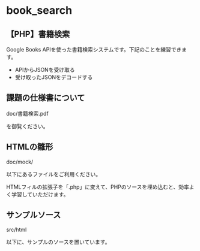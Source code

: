 # book_search
## 【PHP】書籍検索

Google Books APIを使った書籍検索システムです。下記のことを練習できます。

- APIからJSONを受け取る
- 受け取ったJSONをデコードする

## 課題の仕様書について

doc/書籍検索.pdf

を御覧ください。

## HTMLの雛形

doc/mock/

以下にあるファイルをご利用ください。

HTMLフィルの拡張子を「.php」に変えて、PHPのソースを埋め込むと、効率よく学習していただけます。

## サンプルソース

src/html

以下に、サンプルのソースを置いています。
